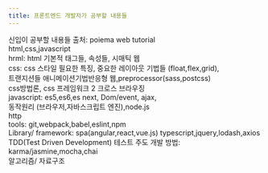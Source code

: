 ```yaml
---
title: 프론트엔드 개발자가 공부할 내용들
---
```


신입이 공부할 내용들 출처: poiema web tutorial <br>
html,css,javascript <br>
hrml: html 기본적 태그들, 속성들, 시매틱 웹 <br>
css: css 스타일 필요한 특징, 중요한 레이아웃 기법들
(float,flex,grid),<br> 
트랜지션들 애니메이션기법반응형 웹,preprocessor(sass,postcss)<br>
 css방법론, css 프레임워크 2 크로스 브라우징 <br>
 javascript: es5,es6,es next, Dom/event, ajax, <br>동작원리
(브라우저,자바스크립트 엔진),node.js<br>
http <br>
tools: git,webpack,babel,eslint,npm <br>
Library/ framework: spa(angular,react,vue.js)
typescript,jquery,lodash,axios <br> 
TDD(Test Driven Development) 테스트 주도 개발 방법: karma/jasmine,mocha,chai <br>
알고리즘/ 자료구조
